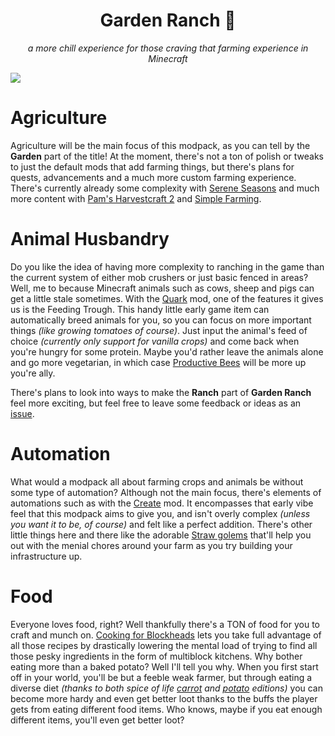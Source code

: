<h1 align="center">
Garden Ranch 🌾</h1>

<div align="center">
  
*a more chill experience for those craving that farming experience in Minecraft*

</div>

<a href="https://www.curseforge.com/minecraft/modpacks/garden-ranch"><img src="http://cf.way2muchnoise.eu/full_448027_downloads.svg" /></a>

# Agriculture

Agriculture will be the main focus of this modpack, as you can tell by the **Garden** part of the title! At the moment, there's not a ton of polish or tweaks to just the default mods that add farming things, but there's plans for quests, advancements and a much more custom farming experience. There's currently already some complexity with [Serene Seasons](https://www.curseforge.com/minecraft/mc-mods/serene-seasons) and much more content with [Pam's Harvestcraft 2](https://www.curseforge.com/minecraft/mc-mods/pams-harvestcraft-2-crops) and [Simple Farming](https://www.curseforge.com/minecraft/mc-mods/simple-farming). 

# Animal Husbandry

Do you like the idea of having more complexity to ranching in the game than the current system of either mob crushers or just basic fenced in areas? Well, me to because Minecraft animals such as cows, sheep and pigs can get a little stale sometimes. With the [Quark](https://www.curseforge.com/minecraft/mc-mods/quark) mod, one of the features it gives us is the Feeding Trough. This handy little early game item can automatically breed animals for you, so you can focus on more important things _(like growing tomatoes of course)_. Just input the animal's feed of choice _(currently only support for vanilla crops)_ and come back when you're hungry for some protein. Maybe you'd rather leave the animals alone and go more vegetarian, in which case [Productive Bees](https://www.curseforge.com/minecraft/mc-mods/productivebees) will be more up you're ally. 

There's plans to look into ways to make the **Ranch** part of **Garden Ranch** feel more exciting, but feel free to leave some feedback or ideas as an [issue](https://github.com/danielMoreland00/GardenRanch/issues). 

# Automation

What would a modpack all about farming crops and animals be without some type of automation? Although not the main focus, there's elements of automations such as with the [Create](https://www.curseforge.com/minecraft/mc-mods/create) mod. It encompasses that early vibe feel that this modpack aims to give you, and isn't overly complex _(unless you want it to be, of course)_ and felt like a perfect addition. There's other little things here and there like the adorable [Straw golems](https://www.curseforge.com/minecraft/mc-mods/strawgolem-reborn) that'll help you out with the menial chores around your farm as you try building your infrastructure up.

# Food

Everyone loves food, right? Well thankfully there's a TON of food for you to craft and munch on. [Cooking for Blockheads](https://www.curseforge.com/minecraft/mc-mods/cooking-for-blockheads) lets you take full advantage of all those recipes by drastically lowering the mental load of trying to find all those pesky ingredients in the form of multiblock kitchens. Why bother eating more than a baked potato? Well I'll tell you why. When you first start off in your world, you'll be but a feeble weak farmer, but through eating a diverse diet _(thanks to both spice of life [carrot](https://www.curseforge.com/minecraft/mc-mods/spice-of-life-carrot-edition) and [potato](https://www.curseforge.com/minecraft/mc-mods/spice-of-life-potato-edition) editions)_ you can become more hardy and even get better loot thanks to the buffs the player gets from eating different food items. Who knows, maybe if you eat enough different items, you'll even get better loot? 
